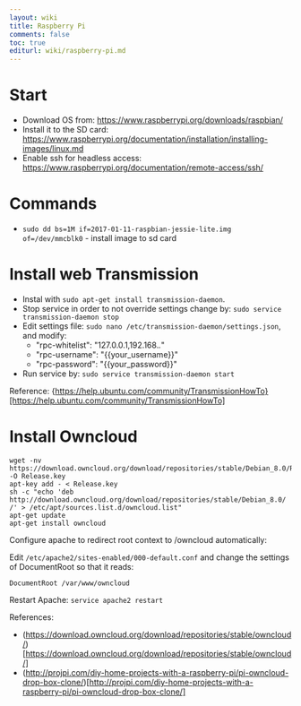 ```yaml
---
layout: wiki
title: Raspberry Pi
comments: false
toc: true
editurl: wiki/raspberry-pi.md
---
```


# Start

* Download OS from: https://www.raspberrypi.org/downloads/raspbian/
* Install it to the SD card: https://www.raspberrypi.org/documentation/installation/installing-images/linux.md
* Enable ssh for headless access: https://www.raspberrypi.org/documentation/remote-access/ssh/

# Commands

* `sudo dd bs=1M if=2017-01-11-raspbian-jessie-lite.img of=/dev/mmcblk0` - install image to sd card

# Install web Transmission

* Instal with `sudo apt-get install transmission-daemon`.
* Stop service in order to not override settings change by: `sudo service transmission-daemon stop`
* Edit settings file: `sudo nano /etc/transmission-daemon/settings.json`, and modify:
    * "rpc-whitelist": "127.0.0.1,192.168.*.*"
    * "rpc-username": "{{your_username}}"
    * "rpc-password": "{{your_password}}"
* Run service by: `sudo service transmission-daemon start`
    
Reference: {https://help.ubuntu.com/community/TransmissionHowTo}[https://help.ubuntu.com/community/TransmissionHowTo]

# Install Owncloud

```
wget -nv https://download.owncloud.org/download/repositories/stable/Debian_8.0/Release.key -O Release.key
apt-key add - < Release.key
sh -c "echo 'deb http://download.owncloud.org/download/repositories/stable/Debian_8.0/ /' > /etc/apt/sources.list.d/owncloud.list"
apt-get update
apt-get install owncloud
```

Configure apache to redirect root context to /owncloud automatically:

Edit `/etc/apache2/sites-enabled/000-default.conf` and change the settings of DocumentRoot so that it reads:

```
DocumentRoot /var/www/owncloud
```

Restart Apache: `service apache2 restart`



References: 



* (https://download.owncloud.org/download/repositories/stable/owncloud/)[https://download.owncloud.org/download/repositories/stable/owncloud/]
* (http://projpi.com/diy-home-projects-with-a-raspberry-pi/pi-owncloud-drop-box-clone/)[http://projpi.com/diy-home-projects-with-a-raspberry-pi/pi-owncloud-drop-box-clone/]
